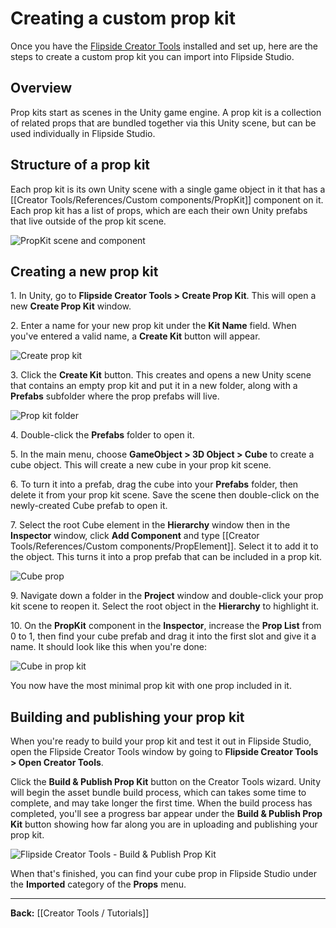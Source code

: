 # Creating a custom prop kit

Once you have the [Flipside Creator Tools](/docs/2023.2/creator-tools) installed and set up, here are the steps to create a custom prop kit you can import into Flipside Studio.

## Overview

Prop kits start as scenes in the Unity game engine. A prop kit is a collection of related props that are bundled together via this Unity scene, but can be used individually in Flipside Studio.

## Structure of a prop kit

Each prop kit is its own Unity scene with a single game object in it that has a [[Creator Tools/References/Custom components/PropKit]] component on it. Each prop kit has a list of props, which are each their own Unity prefabs that live outside of the prop kit scene.

![PropKit scene and component](https://www.flipsidexr.com/files/docs/screenshots/propkit-hierarchy-and-component.png)

## Creating a new prop kit

1\. In Unity, go to **Flipside Creator Tools > Create Prop Kit**. This will open a new **Create Prop Kit** window.

2\. Enter a name for your new prop kit under the **Kit Name** field. When you've entered a valid name, a **Create Kit** button will appear.

![Create prop kit](https://www.flipsidexr.com/files/docs/screenshots/create-prop-kit.png)

3\. Click the **Create Kit** button. This creates and opens a new Unity scene that contains an empty prop kit and put it in a new folder, along with a **Prefabs** subfolder where the prop prefabs will live.

![Prop kit folder](https://www.flipsidexr.com/files/docs/screenshots/prop-kit-folder.png)

4\. Double-click the **Prefabs** folder to open it.

5\. In the main menu, choose **GameObject > 3D Object > Cube** to create a cube object. This will create a new cube in your prop kit scene.

6\. To turn it into a prefab, drag the cube into your **Prefabs** folder, then delete it from your prop kit scene. Save the scene then double-click on the newly-created Cube prefab to open it.

7\. Select the root Cube element in the **Hierarchy** window then in the **Inspector** window, click **Add Component** and type [[Creator Tools/References/Custom components/PropElement]]. Select it to add it to the object. This turns it into a prop prefab that can be included in a prop kit.

![Cube prop](https://www.flipsidexr.com/files/docs/screenshots/cube-prop.png)

9\. Navigate down a folder in the **Project** window and double-click your prop kit scene to reopen it. Select the root object in the **Hierarchy** to highlight it.

10\. On the **PropKit** component in the **Inspector**, increase the **Prop List** from 0 to 1, then find your cube prefab and drag it into the first slot and give it a name. It should look like this when you're done:

![Cube in prop kit](https://www.flipsidexr.com/files/docs/screenshots/cube-in-prop-kit.png)

You now have the most minimal prop kit with one prop included in it.

## Building and publishing your prop kit

When you're ready to build your prop kit and test it out in Flipside Studio, open the Flipside Creator Tools window by going to **Flipside Creator Tools > Open Creator Tools**.

Click the **Build & Publish Prop Kit** button on the Creator Tools wizard. Unity will begin the asset bundle build process, which can takes some time to complete, and may take longer the first time. When the build process has completed,  you'll see a progress bar appear under the **Build & Publish Prop Kit** button showing how far along you are in uploading and publishing your prop kit.

![Flipside Creator Tools - Build & Publish Prop Kit](https://www.flipsidexr.com/files/docs/2023.2/CT_prop-kit-window.png)

When that's finished, you can find your cube prop in Flipside Studio under the **Imported** category of the **Props** menu.

---

**Back:** [[Creator Tools / Tutorials]]
